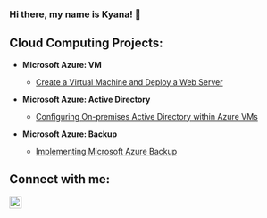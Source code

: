 ### Hi there, my name is Kyana! 👋

<h2> Cloud Computing Projects:</h2>

- <b>Microsoft Azure: VM</b>
  - [Create a Virtual Machine and Deploy a Web Server](https://github.com/kyanahenry/create-virtual-network)
    
- <b>Microsoft Azure: Active Directory</b>
  - [Configuring On-premises Active Directory within Azure VMs](https://github.com/joshmadakorcc/configure-ad)
 
- <b>Microsoft Azure: Backup</b>
  - [Implementing Microsoft Azure Backup](https://github.com/joshmadakorcc/configure-ad)
       
<h2>Connect with me:</h2>

[<img align="left" alt="Josh | LinkedIn" width="22px" src="https://cdn.jsdelivr.net/npm/simple-icons@v3/icons/linkedin.svg" />][linkedin]

[linkedin]: https://www.linkedin.com/in/kyana-henry-276694253/
